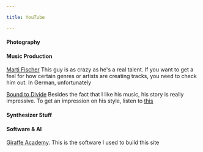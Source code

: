 ```yaml
---

title: YouTube

---
```


#### Photography

#### Music Production

[Marti Fischer](https://www.youtube.com/@martifischer)
This guy is as crazy as he's a real talent. If you want to get a feel for how certain genres or artists are creating tracks, you need to check him out. In German, unfortunately

[Bound to Divide](https://www.youtube.com/watch?v=Q2VEg02xNV0)
Besides the fact that I like his music, his story is really impressive. To get an impression on his style, listen to [this](https://www.youtube.com/watch?v=6Oo2UOZiAJU)

#### Synthesizer Stuff

#### Software & AI

[Giraffe Academy](https://www.youtube.com/watch?v=T1itpPvFWHI). This is the software I used to build this site

